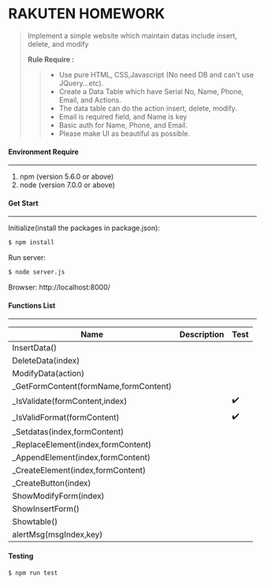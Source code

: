 # RAKUTEN HOMEWORK
> Implement a simple website which maintain datas include insert, delete, and modify
>
> **Rule Require :**    
>> - Use pure HTML, CSS,Javascript (No need DB and can't use JQuery...etc).
>> - Create a Data Table which have Serial No, Name, Phone, Email, and Actions.
>> - The data table can do the action insert, delete, modify.
>> - Email is required field, and Name is key
>> - Basic auth for Name, Phone, and Email.
>> - Please make UI as beautiful as possible.

#### Environment Require
----
1. npm (version 5.6.0 or above)
2. node (version 7.0.0 or above)

#### Get Start
----
Initialize(install the packages in package.json): 
```sh
$ npm install
```
Run server: 
```sh
$ node server.js
```
Browser: http://localhost:8000/

#### Functions List
---
| Name | Description |Test|
| ------ | ------ | ------ |
| InsertData() |||
| DeleteData(index) |||
| ModifyData(action) |||
| _GetFormContent(formName,formContent) |||
| _IsValidate(formContent,index) ||:heavy_check_mark:|
| _IsValidFormat(formContent) ||:heavy_check_mark:|
| _Setdatas(index,formContent) |||
| _ReplaceElement(index,formContent) |||
| _AppendElement(index,formContent) |||
| _CreateElement(index,formContent) |||
| _CreateButton(index) |||
| ShowModifyForm(index) |||
| ShowInsertForm() |||
| Showtable() |||
| alertMsg(msgIndex,key) |||

#### Testing
```sh
$ npm run test
```

